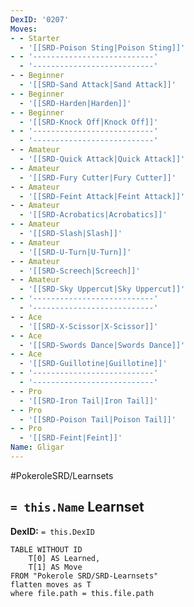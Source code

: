 ```yaml
---
DexID: '0207'
Moves:
- - Starter
  - '[[SRD-Poison Sting|Poison Sting]]'
- - '---------------------------'
  - '---------------------------'
- - Beginner
  - '[[SRD-Sand Attack|Sand Attack]]'
- - Beginner
  - '[[SRD-Harden|Harden]]'
- - Beginner
  - '[[SRD-Knock Off|Knock Off]]'
- - '---------------------------'
  - '---------------------------'
- - Amateur
  - '[[SRD-Quick Attack|Quick Attack]]'
- - Amateur
  - '[[SRD-Fury Cutter|Fury Cutter]]'
- - Amateur
  - '[[SRD-Feint Attack|Feint Attack]]'
- - Amateur
  - '[[SRD-Acrobatics|Acrobatics]]'
- - Amateur
  - '[[SRD-Slash|Slash]]'
- - Amateur
  - '[[SRD-U-Turn|U-Turn]]'
- - Amateur
  - '[[SRD-Screech|Screech]]'
- - Amateur
  - '[[SRD-Sky Uppercut|Sky Uppercut]]'
- - '---------------------------'
  - '---------------------------'
- - Ace
  - '[[SRD-X-Scissor|X-Scissor]]'
- - Ace
  - '[[SRD-Swords Dance|Swords Dance]]'
- - Ace
  - '[[SRD-Guillotine|Guillotine]]'
- - '---------------------------'
  - '---------------------------'
- - Pro
  - '[[SRD-Iron Tail|Iron Tail]]'
- - Pro
  - '[[SRD-Poison Tail|Poison Tail]]'
- - Pro
  - '[[SRD-Feint|Feint]]'
Name: Gligar
---
```


#PokeroleSRD/Learnsets

## `= this.Name` Learnset

**DexID:** `= this.DexID`

```dataview
TABLE WITHOUT ID
    T[0] AS Learned,
    T[1] AS Move
FROM "Pokerole SRD/SRD-Learnsets"
flatten moves as T
where file.path = this.file.path
```
